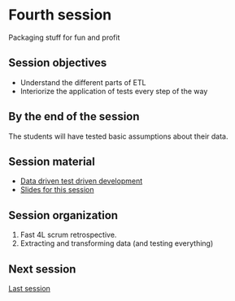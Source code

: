 # Fourth session

Packaging stuff for fun and profit

## Session objectives

- Understand the different parts of ETL
- Interiorize the application of tests every step of the way

## By the end of the session

The students will have tested basic assumptions about their data.

## Session material

- [Data driven test driven development](https://jj.github.io/nova-mlops/03.TDD)
- [Slides for this
  session](https://jj.github.io/nova-mlops/preso/04.html)

## Session organization

1. Fast 4L scrum retrospective.
2. Extracting and transforming data (and testing everything)

## Next session

[Last session](05.md)

